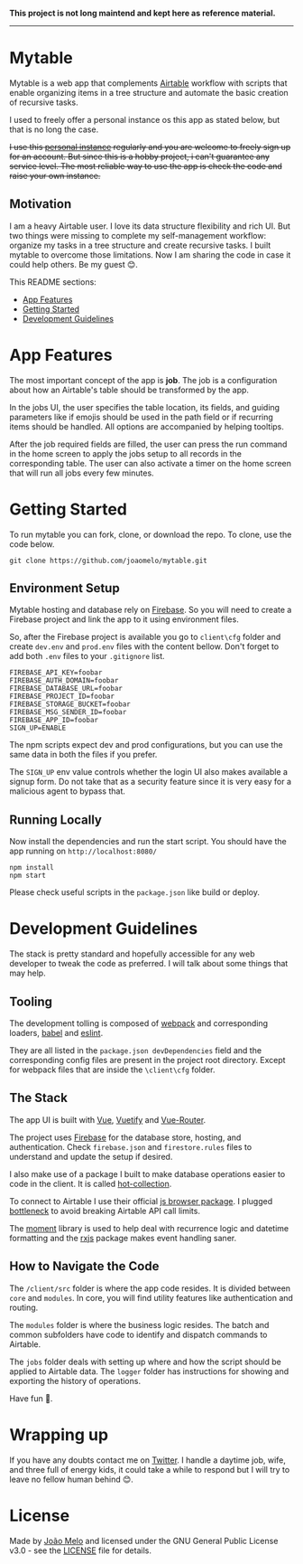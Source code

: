 **This project is not long maintend and kept here as reference material.**

----

# Mytable

Mytable is a web app that complements [Airtable](https://www.airtable.com) workflow with scripts that enable organizing items in a tree structure and automate the basic creation of recursive tasks. 

I used to freely offer a personal instance os this app as stated below, but that is no long the case.

~~I use this [personal instance](https://mytable.melo.plus) regularly and you are welcome to freely sign up for an account. But since this is a hobby project, i can't guarantee any service level. The most reliable way to use the app is check the code and raise your own instance.~~

## Motivation

I am a heavy Airtable user. I love its data structure flexibility and rich UI. But two things were missing to complete my self-management workflow: organize my tasks in a tree structure and create recursive tasks. I built mytable to overcome those limitations. Now I am sharing the code in case it could help others. Be my guest 😊. 

This README sections:

- [App Features](#app-features)
- [Getting Started](#getting-started)
- [Development Guidelines](#development-guidelines)

# App Features

The most important concept of the app is **job**. The job is a configuration about how an Airtable's table should be transformed by the app.

In the jobs UI, the user specifies the table location, its fields, and guiding parameters like if emojis should be used in the path field or if recurring items should be handled. All options are accompanied by helping tooltips.

After the job required fields are filled, the user can press the run command in the home screen to apply the jobs setup to all records in the corresponding table. The user can also activate a timer on the home screen that will run all jobs every few minutes.

# Getting Started

To run mytable you can fork, clone, or download the repo. To clone, use the code below.

    git clone https://github.com/joaomelo/mytable.git

## Environment Setup

Mytable hosting and database rely on [Firebase](https://firebase.google.com/). So you will need to create a Firebase project and link the app to it using environment files.

So, after the Firebase project is available you go to `client\cfg` folder and create `dev.env` and `prod.env` files with the content bellow. Don't forget to add both `.env` files to your `.gitignore` list.

    FIREBASE_API_KEY=foobar
    FIREBASE_AUTH_DOMAIN=foobar
    FIREBASE_DATABASE_URL=foobar
    FIREBASE_PROJECT_ID=foobar
    FIREBASE_STORAGE_BUCKET=foobar
    FIREBASE_MSG_SENDER_ID=foobar
    FIREBASE_APP_ID=foobar
    SIGN_UP=ENABLE

The npm scripts expect dev and prod configurations, but you can use the same data in both the files if you prefer. 

The `SIGN_UP` env value controls whether the login UI also makes available a signup form. Do not take that as a security feature since it is very easy for a malicious agent to bypass that.

## Running Locally 

Now install the dependencies and run the start script. You should have the app running on `http://localhost:8080/`

    npm install
    npm start

Please check useful scripts in the `package.json` like build or deploy.

# Development Guidelines

The stack is pretty standard and hopefully accessible for any web developer to tweak the code as preferred. I will talk about some things that may help.

## Tooling

The development tolling is composed of [webpack](https://webpack.js.org/) and corresponding loaders, [babel](https://babeljs.io/) and [eslint](https://eslint.org/). 

They are all listed in the `package.json devDependencies` field and the corresponding config files are present in the project root directory. Except for webpack files that are inside the `\client\cfg` folder.

## The Stack

The app UI is built with [Vue](https://vuejs.org/), [Vuetify](https://vuetifyjs.com/) and [Vue-Router](https://router.vuejs.org/).

The project uses [Firebase](https://firebase.google.com/) for the database store, hosting, and authentication. Check `firebase.json` and `firestore.rules` files to understand and update the setup if desired.

I also make use of a package I built to make database operations easier to code in the client. It is called [hot-collection](https://www.npmjs.com/package/@joaomelo/hot-collection).

To connect to Airtable I use their official [js browser package](https://github.com/Airtable/airtable.js). I plugged [bottleneck](https://www.npmjs.com/package/bottleneck) to avoid breaking Airtable API call limits.

The [moment](https://www.npmjs.com/package/moment) library is used to help deal with recurrence logic and datetime formatting and the [rxjs](https://www.npmjs.com/package/rxjs) package makes event handling saner.

## How to Navigate the Code

The `/client/src` folder is where the app code resides. It is divided between `core` and `modules`. In core, you will find utility features like authentication and routing.

The `modules` folder is where the business logic resides. The batch and common subfolders have code to identify and dispatch commands to Airtable.

The `jobs` folder deals with setting up where and how the script should be applied to Airtable data. The `logger` folder has instructions for showing and exporting the history of operations. 

Have fun 🎉.

# Wrapping up

If you have any doubts contact me on [Twitter](https://twitter.com/joaomeloplus). I handle a daytime job, wife, and three full of energy kids, it could take a while to respond but I will try to leave no fellow human behind 😊.

# License

Made by [João Melo](https://twitter.com/joaomeloplus) and licensed under the GNU General Public License v3.0 - see the [LICENSE](LICENSE) file for details.
